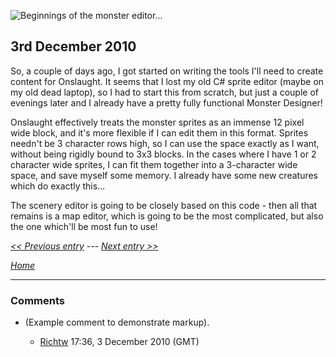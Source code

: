 ![Beginnings of the monster editor...](./images/MonsterEditor.png "Beginnings of the monster editor...")

## 3rd December 2010

So, a couple of days ago, I got started on writing the tools I'll need to create content for Onslaught. It seems that I lost my old C\# sprite editor (maybe on my old dead laptop), so I had to start this from scratch, but just a couple of evenings later and I already have a pretty fully functional Monster Designer!

Onslaught effectively treats the monster sprites as an immense 12 pixel wide block, and it's more flexible if I can edit them in this format. Sprites needn't be 3 character rows high, so I can use the space exactly as I want, without being rigidly bound to 3x3 blocks. In the cases where I have 1 or 2 character wide sprites, I can fit them together into a 3-character wide space, and save myself some memory. I already have some new creatures which do exactly this...

The scenery editor is going to be closely based on this code - then all that remains is a map editor, which is going to be the most complicated, but also the one which'll be most fun to use!

*[&lt;&lt; Previous entry](OnslaughtDiary20101201 "wikilink")* --- *[Next entry &gt;&gt;](OnslaughtDiary20110527 "wikilink")*

*[Home](OnslaughtDiary "wikilink")*

------------------------------------------------------------------------

### Comments

-   (Example comment to demonstrate markup).
    -   [Richtw](User%3ARichtw "wikilink") 17:36, 3 December 2010 (GMT)

